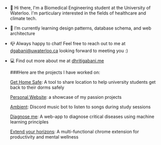 

<!--
**DhritiGabani/DhritiGabani** is a ✨ _special_ ✨ repository because its `README.md` (this file) appears on your GitHub profile.
-->

- 👋 Hi there, I'm a Biomedical Engineering student at the University of Waterloo. I'm particulary interested in the fields of healthcare and climate tech. 
- 🌱 I’m currently learning design patterns, database schema, and web architecture
- 📪 Always happy to chat! Feel free to reach out to me at dgabani@uwaterloo.ca looking forward to meeting you :)
- 💻 Find out more about me at [dhritigabani.me](https://dhritigabani.me/#/)


  ###Here are the projects I have worked on:

  [Get Home Safe](https://github.com/binalpreetkalra/get-home-safe): A tool to share location to help university students get back to their dorms safely

  [Personal Website](https://github.com/DhritiGabani/dhritigabani.me): a showcase of my passion projects

  [Ambient](https://github.com/DhritiGabani/Ambient): Discord music bot to listen to songs during study sessions

  [Diagnose me](https://github.com/DhritiGabani/Diagnose-me): A web-app to diagnose critical diseases using machine learning principles

  [Extend your horizons](https://github.com/alliedong/technova-hackathon): A multi-functional chrome extension for productivity and mental wellness



